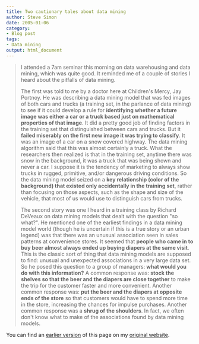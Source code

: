 ```yaml
---
title: Two cautionary tales about data mining
author: Steve Simon
date: 2005-01-06
category:
- Blog post
tags:
- Data mining
output: html_document
---
```

> I attended a 7am seminar this morning on data warehousing and data
> mining, which was quite good. It reminded me of a couple of stories I
> heard about the pitfalls of data mining.
>
> The first was told to me by a doctor here at Children\'s Mercy, Jay
> Portnoy. He was describing a data mining model that was fed images of
> both cars and trucks (a training set, in the parlance of data mining)
> to see if it could develop a rule for **identifying whether a future
> image was either a car or a truck based just on mathematical
> properties of that image**. It did a pretty good job of finding
> factors in the training set that distinguished between cars and
> trucks. But it **failed miserably on the first new image it was trying
> to classify**. It was an image of a car on a snow covered highway. The
> data mining algorithm said that this was almost certainly a truck.
> What the researchers then realized is that in the training set,
> anytime there was snow in the background, it was a truck that was
> being shown and never a car. I suppose it is the tendency of marketing
> to always show trucks in rugged, primitive, and/or dangerous driving
> conditions. So the data mining model seized on a **key relationship
> (color of the background) that existed only accidentally in the
> training set**, rather than focusing on those aspects, such as the
> shape and size of the vehicle, that most of us would use to
> distinguish cars from trucks.
>
> The second story was one I heard in a training class by Richard
> DeVeaux on data mining models that dealt with the question \"so
> what?\". He mentioned one of the earliest findings in a data mining
> model world (though he is uncertain if this is a true story or an
> urban legend) was that there was an unusual association seen in sales
> patterns at convenience stores. It seemed that **people who came in to
> buy beer almost always ended up buying diapers at the same visit**.
> This is the classic sort of thing that data mining models are supposed
> to find: unusual and unexpected associations in a very large data set.
> So he posed this question to a group of managers: **what would you do
> with this information?** A common response was: **stock the shelves so
> that the beer and the diapers are close together** to make the trip
> for the customer faster and more convenient. Another common response
> was: **put the beer and the diapers at opposite ends of the store** so
> that customers would have to spend more time in the store, increasing
> the chances for impulse purchases. Another common response was a
> **shrug of the shoulders**. In fact, we often don\'t know what to make
> of the associations found by data mining models.

You can find an [earlier version](http://www.pmean.com/05/DataMining.html) of this page on my [original website](http://www.pmean.com/original_site.html).
